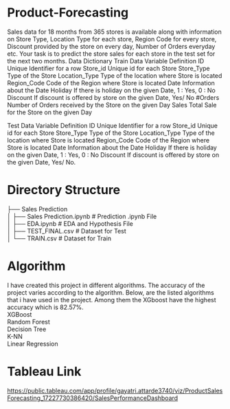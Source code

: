 # Product-Forecasting
Sales data for 18 months from 365 stores is available along with information on Store Type, Location Type for each store, Region Code for every store, Discount provided by the store on every day, Number of Orders everyday etc. Your task is to predict the store sales for each store in the test set for the next two months. Data Dictionary Train Data Variable Definition ID Unique Identifier for a row Store_id Unique id for each Store Store_Type Type of the Store Location_Type Type of the location where Store is located Region_Code Code of the Region where Store is located Date Information about the Date Holiday If there is holiday on the given Date, 1 : Yes, 0 : No Discount If discount is offered by store on the given Date, Yes/ No #Orders Number of Orders received by the Store on the given Day Sales Total Sale for the Store on the given Day

Test Data Variable Definition ID Unique Identifier for a row Store_id Unique id for each Store Store_Type Type of the Store Location_Type Type of the location where Store is located Region_Code Code of the Region where Store is located Date Information about the Date Holiday If there is holiday on the given Date, 1 : Yes, 0 : No Discount If discount is offered by store on the given Date, Yes/ No.
# Directory Structure
├── Sales Prediction  
│    ├── Sales Prediction.ipynb                    # Prediction .ipynb File  
│    ├── EDA.ipynb                                 # EDA and Hypothesis File  
│    ├── TEST_FINAL.csv                            # Dataset for Test  
│    └── TRAIN.csv                                 # Dataset for Train  

# Algorithm
I have created this project in different algorithms. The accuracy of the project varies according to the algorithm. Below, are the listed algorithms that i have used in the project. Among them the XGboost have the highest accuracy which is 82.57%.   
    XGBoost  
    Random Forest  
    Decision Tree  
    K-NN  
    Linear Regression  
# Tableau Link
https://public.tableau.com/app/profile/gayatri.attarde3740/viz/ProductSalesForecasting_17227730386420/SalesPerformanceDashboard

